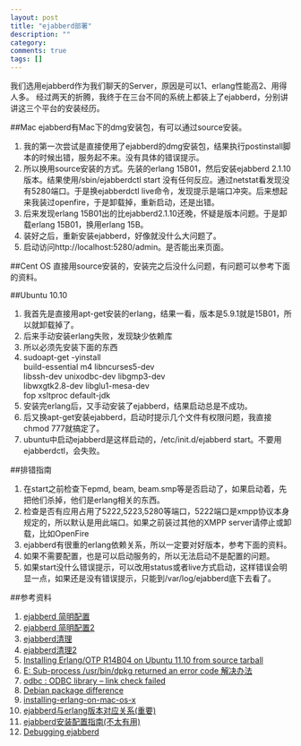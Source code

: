 ```yaml
---
layout: post
title: "ejabberd部署"
description: ""
category: 
comments: true
tags: []
---
```

我们选用ejabberd作为我们聊天的Server，原因是可以1、erlang性能高2、用得人多。 
经过两天的折腾，我终于在三台不同的系统上都装上了ejabberd，分别讲讲这三个平台的安装经历。

##Mac
ejabberd有Mac下的dmg安装包，有可以通过source安装。

1. 我的第一次尝试是直接使用了ejabberd的dmg安装包，结果执行postinstall脚本的时候出错，服务起不来。没有具体的错误提示。
2. 所以换用source安装的方式。先装的erlang 15B01，然后安装ejabberd 2.1.10版本。结果使用/sbin/ejabberdctl start 没有任何反应。通过netstat看发现没有5280端口。于是换ejabberdctl live命令，发现提示是端口冲突。后来想起来我装过openfire，于是卸载掉，重新启动，还是出错。
3. 后来发现erlang 15B01出的比ejabberd2.1.10还晚，怀疑是版本问题。于是卸载erlang 15B01，换用erlang 15B。
4. 装好之后，重新安装ejabberd，好像就没什么大问题了。
5. 启动访问http://localhost:5280/admin。是否能出来页面。

##Cent OS
直接用source安装的，安装完之后没什么问题，有问题可以参考下面的资料。

##Ubuntu  10.10

1. 我首先是直接用apt-get安装的erlang，结果一看，版本是5.9.1就是15B01，所以就卸载掉了。
2. 后来手动安装erlang失败，发现缺少依赖库
3. 所以必须先安装下面的东西
4. sudoapt-get -yinstall\
        build-essential m4 libncurses5-dev \
        libssh-dev unixodbc-dev libgmp3-dev \
        libwxgtk2.8-dev libglu1-mesa-dev \
        fop xsltproc default-jdk
5. 安装完erlang后，又手动安装了ejabberd，结果启动总是不成功。
6. 后又换apt-get安装ejabberd，启动时提示几个文件有权限问题，我直接chmod 777就搞定了。
5. ubuntu中启动ejabberd是这样启动的，/etc/init.d/ejabberd start。不要用ejabberdctl，会失败。

##排错指南
1. 在start之前检查下epmd, beam, beam.smp等是否启动了，如果启动着，先把他们杀掉，他们是erlang相关的东西。
2. 检查是否有应用占用了5222,5223,5280等端口，5222端口是xmpp协议本身规定的，所以默认是用此端口。如果之前装过其他的XMPP server请停止或卸载，比如OpenFire
3. ejabberd有很重的erlang依赖关系，所以一定要对好版本，参考下面的资料。
4. 如果不需要配置，也是可以启动服务的，所以无法启动不是配置的问题。
5. 如果start没什么错误提示，可以改用status或者live方式启动，这样错误会明显一点，如果还是没有错误提示，只能到/var/log/ejabberd底下去看了。

##参考资料

1. [ejabberd 简明配置](http://blog.sina.com.cn/s/blog_6d2cab390100zop7.html)
2. [ejabberd 简明配置2](http://blog.sina.com.cn/s/blog_6d2cab390100zop7.html)
3. [ejabberd清理](http://usenrong.iteye.com/blog/855430)
3. [ejabberd清理2](http://www.mail-archive.com/server-devel@lists.laptop.org/msg02776.html)
4. [
Installing Erlang/OTP R14B04 on Ubuntu 11.10 from source tarball ](http://boris.muehmer.de/2011/11/09/installing-erlangotp-r14b04-on-ubuntu-11-10-from-source-tarball/)
5. [
E: Sub-process /usr/bin/dpkg returned an error code 解决办法](http://forum.ubuntu.org.cn/viewtopic.php?f=86&t=90547)
6. [odbc : ODBC library – link check failed](http://blog.csdn.net/summerhust/article/details/7201298)
7. [
Debian package difference](http://www.ejabberd.im/node/4917)
8. [installing-erlang-on-mac-os-x](http://digitalsanctum.com/2009/10/01/installing-erlang-on-mac-os-x/)
9. [ejabberd与erlang版本对应关系(重要)](http://www.ejabberd.im/erlang)
10. [ejabberd安装配置指南(不太有用)](http://wiki.jabbercn.org/Ejabberd2:%E5%AE%89%E8%A3%85%E5%92%8C%E6%93%8D%E4%BD%9C%E6%8C%87%E5%8D%97)
11. [
Debugging ejabberd](http://lboynton.com/tag/ejabberd/)
